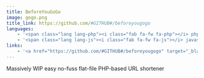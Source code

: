 ```yaml
---
title: BeforeYouGoGo
image: gogo.png
title_link: https://github.com/#GITHUB#/beforeyougogo
languages:
    - '<span class="lang lang-php"><i class="fab fa-fw fa-php"></i> php</span>'
    - '<span class="lang lang-js"><i class="fab fa-fw fa-js"></i> javascript</span>'
links:
    - '<a href="https://github.com/#GITHUB#/beforeyougogo" target="_blank" rel="noopener noreferrer">code</a>'
---
```


Massively WIP easy no-fuss flat-file PHP-based URL shortener